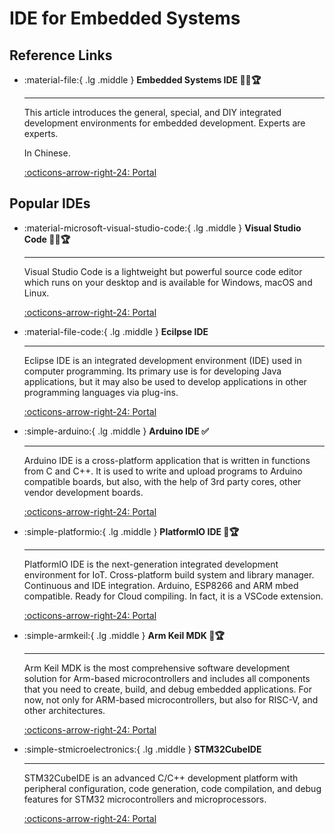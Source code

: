 # IDE for Embedded Systems

## Reference Links

<div class="grid cards" markdown>

-   :material-file:{ .lg .middle } __Embedded Systems IDE 🎯✅🏆__

    ---

    This article introduces the general, special, and DIY integrated development environments for embedded development. Experts are experts.

    In Chinese.

    [:octicons-arrow-right-24: <a href="https://zhuanlan.zhihu.com/p/506796495" target="_blank"> Portal </a>](#)

## Popular IDEs

<div class="grid cards" markdown>

-  :material-microsoft-visual-studio-code:{ .lg .middle } __Visual Studio Code 🎯✅🏆__

    ---

    Visual Studio Code is a lightweight but powerful source code editor which runs on your desktop and is available for Windows, macOS and Linux. 

    [:octicons-arrow-right-24: <a href="https://code.visualstudio.com/" target="_blank"> Portal </a>](#)

-  :material-file-code:{ .lg .middle } __Ecilpse IDE__

    ---

    Eclipse IDE is an integrated development environment (IDE) used in computer programming. Its primary use is for developing Java applications, but it may also be used to develop applications in other programming languages via plug-ins. 

    [:octicons-arrow-right-24: <a href="https://www.eclipse.org/downloads/" target="_blank"> Portal </a>](#)

-  :simple-arduino:{ .lg .middle } __Arduino IDE ✅__

    ---

    Arduino IDE is a cross-platform application that is written in functions from C and C++. It is used to write and upload programs to Arduino compatible boards, but also, with the help of 3rd party cores, other vendor development boards. 

    [:octicons-arrow-right-24: <a href="https://www.arduino.cc/en/software" target="_blank"> Portal </a>](#)

-  :simple-platformio:{ .lg .middle } __PlatformIO IDE 🎯🏆__

    ---

    PlatformIO IDE is the next-generation integrated development environment for IoT. Cross-platform build system and library manager. Continuous and IDE integration. Arduino, ESP8266 and ARM mbed compatible. Ready for Cloud compiling. In fact, it is a VSCode extension.

    [:octicons-arrow-right-24: <a href="https://platformio.org/platformio-ide" target="_blank"> Portal </a>](#)

-  :simple-armkeil:{ .lg .middle } __Arm Keil MDK 🎯🏆__

    ---

    Arm Keil MDK is the most comprehensive software development solution for Arm-based microcontrollers and includes all components that you need to create, build, and debug embedded applications. For now, not only for ARM-based microcontrollers, but also for RISC-V, and other architectures.

    [:octicons-arrow-right-24: <a href="https://www.keil.com/demo/eval/arm.htm" target="_blank"> Portal </a>](#)

-  :simple-stmicroelectronics:{ .lg .middle } __STM32CubeIDE__

    ---

    STM32CubeIDE is an advanced C/C++ development platform with peripheral configuration, code generation, code compilation, and debug features for STM32 microcontrollers and microprocessors. 

    [:octicons-arrow-right-24: <a href="https://www.st.com/en/development-tools/stm32cubeide.html" target="_blank"> Portal </a>](#)

</div>